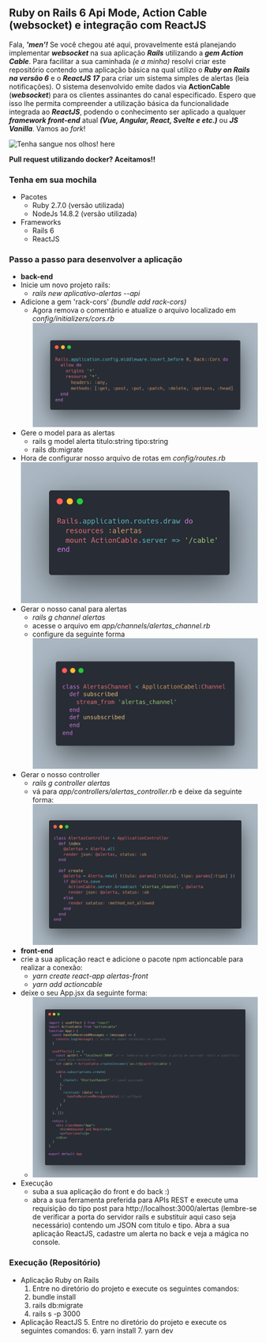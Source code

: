 ## Ruby on Rails 6 Api Mode, Action Cable (websocket) e integração com ReactJS

Fala, ***'men'!*** Se você chegou até aqui, provavelmente está planejando implementar ***websocket*** na sua aplicação ***Rails*** utilizando a ***gem Action Cable***. Para facilitar a sua caminhada *(e a minha)* resolvi criar este repositório contendo uma aplicação básica na qual utilizo o ***Ruby on Rails na versão 6*** e o ***ReactJS 17*** para criar um sistema simples de alertas (leia notificações). O sistema desenvolvido emite dados via **ActionCable** (***websocket***) para os clientes assinantes do canal especificado. Espero que isso lhe permita compreender a utilização básica da funcionalidade integrada ao ***ReactJS***, podendo o conhecimento ser aplicado a qualquer ***framework front-end*** atual ***(Vue, Angular, React, Svelte e etc.)*** ou ***JS Vanilla***. Vamos ao *fork*!

![Tenha sangue nos olhos! here](https://media0.giphy.com/media/xThuW1N2Qe6OLKpfgI/giphy.gif?cid=ecf05e472m43wlk3lo8y58lpy7sba6z3i62byyvdc24dc259&rid=giphy.gif&ct=g)

**Pull request utilizando docker? Aceitamos!!**

### Tenha em sua mochila

 - Pacotes
	 - Ruby 2.7.0 (versão utilizada)
	 - NodeJs 14.8.2 (versão utilizada)
 - Frameworks
 	 - Rails 6
	 - ReactJS

### Passo a passo para desenvolver a aplicação

 
- **back-end**
 - Inicie um novo projeto rails:
	 - *rails new aplicativo-alertas --api*
 - Adicione a gem 'rack-cors' *(bundle add rack-cors)*
	 - Agora remova o comentário e atualize o arquivo localizado em  *config/initializers/cors.rb*
	 ![código cors](https://raw.githubusercontent.com/rafikmoreira/rails-websocket-reactjs/f2dee3e2158a6cb965949718bb9e3947e4ae4db9/img/rack-cors.png)
 - Gere o model para as alertas
	 - rails g model alerta titulo:string tipo:string
	 - rails db:migrate
- Hora de configurar nosso arquivo de rotas em *config/routes.rb*
![Rotas configuradas](https://raw.githubusercontent.com/rafikmoreira/rails-websocket-reactjs/main/img/routes.png)
- Gerar o nosso canal para alertas
	- *rails g channel alertas*
	- acesse o arquivo em *app/channels/alertas_channel.rb*
	- configure da seguinte forma
	![enter image description here](https://raw.githubusercontent.com/rafikmoreira/rails-websocket-reactjs/main/img/alertas-channel.png)
- Gerar o nosso controller
	- *rails g controller alertas*
	- vá para *app/controllers/alertas_controller.rb* e deixe da seguinte forma:
![alertas controller](https://raw.githubusercontent.com/rafikmoreira/rails-websocket-reactjs/main/img/alerta-controller.png)
- **front-end**
- crie a sua aplicação react e adicione o pacote npm actioncable para realizar a conexão:
	- *yarn create react-app alertas-front* 
	- *yarn add actioncable*
-	deixe o seu App.jsx da seguinte forma:
	-	![arquivo app.jsx](https://raw.githubusercontent.com/rafikmoreira/rails-websocket-reactjs/main/img/app-jsx.png)
- Execução
	- suba a sua aplicação do front e do back :)
	- abra a sua ferramenta preferida para APIs REST e execute uma requisição do tipo post para 	http://localhost:3000/alertas (lembre-se de verificar a porta do servidor rails e substituir aqui caso seja necessário) contendo um JSON com titulo e tipo. Abra a sua aplicação ReactJS, cadastre um alerta no back e veja a mágica no console.
		
### Execução (Repositório)

 - Aplicação Ruby on Rails
	1. Entre no diretório do projeto e execute os seguintes comandos:
	2. bundle install
	3. rails db:migrate
	4. rails s -p 3000
 - Aplicação ReactJS
	5. Entre no diretório do projeto e execute os seguintes comandos:
	6. yarn install
	7. yarn dev
	

